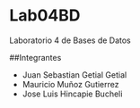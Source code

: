 # Lab04BD
Laboratorio 4 de Bases de Datos

##Integrantes
- Juan Sebastian Getial Getial
- Mauricio Muñoz Gutierrez
- Jose Luis Hincapie Bucheli
